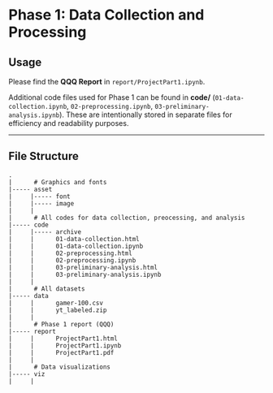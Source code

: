 # Phase 1: Data Collection and Processing  

## Usage

Please find the **QQQ Report** in `report/ProjectPart1.ipynb`.      

Additional code files used for Phase 1 can be found in **code/** (`01-data-collection.ipynb`, `02-preprocessing.ipynb`, `03-preliminary-analysis.ipynb`).  These are intentionally stored in separate files for efficiency and readability purposes.   

___   

## File Structure  

```
.
|      # Graphics and fonts  
|----- asset  
|     |----- font  
|     |----- image  
|     |  
|      # All codes for data collection, preocessing, and analysis  
|----- code   
|     |----- archive  
|     |      01-data-collection.html   
|     |      01-data-collection.ipynb    
|     |      02-preprocessing.html    
|     |      02-preprocessing.ipynb    
|     |      03-preliminary-analysis.html    
|     |      03-preliminary-analysis.ipynb    
|     |
|      # All datasets
|----- data  
|     |      gamer-100.csv       
|     |      yt_labeled.zip      
|     |  
|      # Phase 1 report (QQQ)  
|----- report  
|     |      ProjectPart1.html  
|     |      ProjectPart1.ipynb  
|     |      ProjectPart1.pdf  
|     |  
|      # Data visualizations  
|----- viz  
|     |   
```
